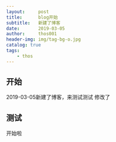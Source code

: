 ```yaml
---
layout:     post
title:      blog开始
subtitle:   新建了博客
date:       2019-03-05
author:     thos001
header-img: img/tag-bg-o.jpg
catalog: true
tags:
    - thos
---
```

## 开始
2019-03-05新建了博客，来测试测试
修改了

## 测试
开始啦

